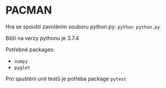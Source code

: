 # PACMAN

Hra se spouští zavoláním souboru python.py: `python python.py`

Běží na verzy pythonu je 3.7.4

Potřebné packages:
* `numpy`
* `pyglet`

Pro spuštění unit testů je potřeba package `pytest`